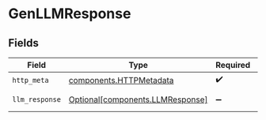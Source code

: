 # GenLLMResponse


## Fields

| Field                                                                      | Type                                                                       | Required                                                                   | Description                                                                |
| -------------------------------------------------------------------------- | -------------------------------------------------------------------------- | -------------------------------------------------------------------------- | -------------------------------------------------------------------------- |
| `http_meta`                                                                | [components.HTTPMetadata](../../models/components/httpmetadata.md)         | :heavy_check_mark:                                                         | N/A                                                                        |
| `llm_response`                                                             | [Optional[components.LLMResponse]](../../models/components/llmresponse.md) | :heavy_minus_sign:                                                         | Successful Response                                                        |